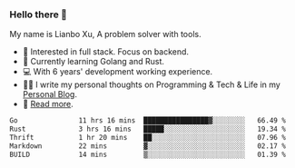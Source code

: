 ### Hello there 👋

My name is Lianbo Xu, A problem solver with tools.

- 🔭 Interested in full stack. Focus on backend.
- 🌱 Currently learning Golang and Rust.
- 💻 With 6 years' development working experience.
- ✍🏻 I write my personal thoughts on Programming & Tech & Life in my [Personal Blog](https://godruoyi.com).
- 👒 [Read more](https://godruoyi.com/posts/About-godruoyi).

<!--START_SECTION:waka-->

```txt
Go               11 hrs 16 mins  ████████████████▓░░░░░░░░   66.49 %
Rust             3 hrs 16 mins   █████░░░░░░░░░░░░░░░░░░░░   19.34 %
Thrift           1 hr 20 mins    ██░░░░░░░░░░░░░░░░░░░░░░░   07.96 %
Markdown         22 mins         ▓░░░░░░░░░░░░░░░░░░░░░░░░   02.17 %
BUILD            14 mins         ▒░░░░░░░░░░░░░░░░░░░░░░░░   01.39 %
```

<!--END_SECTION:waka-->
